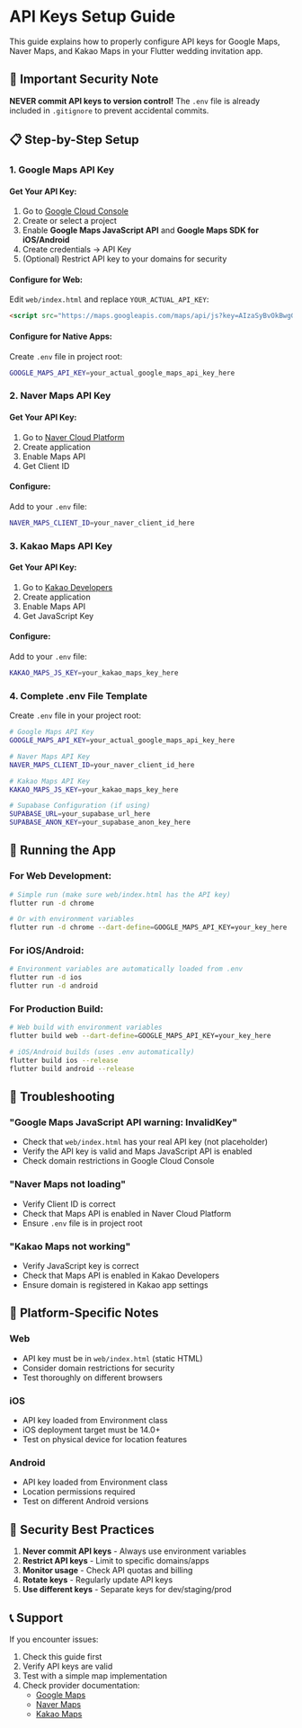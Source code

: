 # API Keys Setup Guide

This guide explains how to properly configure API keys for Google Maps, Naver Maps, and Kakao Maps in your Flutter wedding invitation app.

## 🚨 Important Security Note
**NEVER commit API keys to version control!** The `.env` file is already included in `.gitignore` to prevent accidental commits.

## 📋 Step-by-Step Setup

### 1. Google Maps API Key

#### Get Your API Key:
1. Go to [Google Cloud Console](https://console.cloud.google.com/)
2. Create or select a project
3. Enable **Google Maps JavaScript API** and **Google Maps SDK for iOS/Android**
4. Create credentials → API Key
5. (Optional) Restrict API key to your domains for security

#### Configure for Web:
Edit `web/index.html` and replace `YOUR_ACTUAL_API_KEY`:
```html
<script src="https://maps.googleapis.com/maps/api/js?key=AIzaSyBvOkBwgGlbUi...&libraries=geometry"></script>
```

#### Configure for Native Apps:
Create `.env` file in project root:
```bash
GOOGLE_MAPS_API_KEY=your_actual_google_maps_api_key_here
```

### 2. Naver Maps API Key

#### Get Your API Key:
1. Go to [Naver Cloud Platform](https://www.ncloud.com/)
2. Create application
3. Enable Maps API
4. Get Client ID

#### Configure:
Add to your `.env` file:
```bash
NAVER_MAPS_CLIENT_ID=your_naver_client_id_here
```

### 3. Kakao Maps API Key

#### Get Your API Key:
1. Go to [Kakao Developers](https://developers.kakao.com/)
2. Create application
3. Enable Maps API
4. Get JavaScript Key

#### Configure:
Add to your `.env` file:
```bash
KAKAO_MAPS_JS_KEY=your_kakao_maps_key_here
```

### 4. Complete .env File Template

Create `.env` file in your project root:
```bash
# Google Maps API Key
GOOGLE_MAPS_API_KEY=your_actual_google_maps_api_key_here

# Naver Maps API Key
NAVER_MAPS_CLIENT_ID=your_naver_client_id_here

# Kakao Maps API Key  
KAKAO_MAPS_JS_KEY=your_kakao_maps_key_here

# Supabase Configuration (if using)
SUPABASE_URL=your_supabase_url_here
SUPABASE_ANON_KEY=your_supabase_anon_key_here
```

## 🚀 Running the App

### For Web Development:
```bash
# Simple run (make sure web/index.html has the API key)
flutter run -d chrome

# Or with environment variables
flutter run -d chrome --dart-define=GOOGLE_MAPS_API_KEY=your_key_here
```

### For iOS/Android:
```bash
# Environment variables are automatically loaded from .env
flutter run -d ios
flutter run -d android
```

### For Production Build:
```bash
# Web build with environment variables
flutter build web --dart-define=GOOGLE_MAPS_API_KEY=your_key_here

# iOS/Android builds (uses .env automatically)
flutter build ios --release
flutter build android --release
```

## 🔧 Troubleshooting

### "Google Maps JavaScript API warning: InvalidKey"
- Check that `web/index.html` has your real API key (not placeholder)
- Verify the API key is valid and Maps JavaScript API is enabled
- Check domain restrictions in Google Cloud Console

### "Naver Maps not loading"
- Verify Client ID is correct
- Check that Maps API is enabled in Naver Cloud Platform
- Ensure `.env` file is in project root

### "Kakao Maps not working"
- Verify JavaScript key is correct
- Check that Maps API is enabled in Kakao Developers
- Ensure domain is registered in Kakao app settings

## 📱 Platform-Specific Notes

### Web
- API key must be in `web/index.html` (static HTML)
- Consider domain restrictions for security
- Test thoroughly on different browsers

### iOS
- API key loaded from Environment class
- iOS deployment target must be 14.0+
- Test on physical device for location features

### Android
- API key loaded from Environment class
- Location permissions required
- Test on different Android versions

## 🔐 Security Best Practices

1. **Never commit API keys** - Always use environment variables
2. **Restrict API keys** - Limit to specific domains/apps
3. **Monitor usage** - Check API quotas and billing
4. **Rotate keys** - Regularly update API keys
5. **Use different keys** - Separate keys for dev/staging/prod

## 📞 Support

If you encounter issues:
1. Check this guide first
2. Verify API keys are valid
3. Test with a simple map implementation
4. Check provider documentation:
   - [Google Maps](https://developers.google.com/maps/documentation)
   - [Naver Maps](https://navermaps.github.io/android-map-sdk/guide-ko/)
   - [Kakao Maps](https://apis.map.kakao.com/) 
